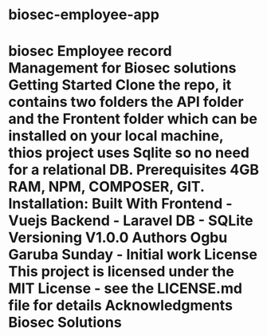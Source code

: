 # biosec-employee-app
# biosec Employee record Management for Biosec solutions  Getting Started Clone the repo, it contains two folders the API folder and the Frontent folder which can be installed on your local machine, thios project uses Sqlite so no need for a relational DB.  Prerequisites 4GB RAM, NPM, COMPOSER, GIT.   Installation:       Built With Frontend - Vuejs Backend - Laravel DB - SQLite  Versioning V1.0.0  Authors Ogbu Garuba Sunday - Initial work   License This project is licensed under the MIT License - see the LICENSE.md file for details  Acknowledgments Biosec Solutions
